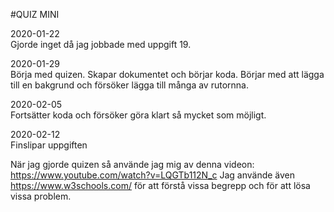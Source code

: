 #QUIZ MINI

2020-01-22 <br>
Gjorde inget då jag jobbade med uppgift 19.

2020-01-29 <br>
Börja med quizen.
Skapar dokumentet och börjar koda.
Börjar med att lägga till en bakgrund och försöker lägga till många av rutornna.

2020-02-05 <br>
Fortsätter koda och försöker göra klart så mycket som möjligt.

2020-02-12 <br>
Finslipar uppgiften

När jag gjorde quizen så använde jag mig av denna videon: https://www.youtube.com/watch?v=LQGTb112N_c 
Jag använde även https://www.w3schools.com/ för att förstå vissa begrepp och för att lösa vissa problem.
